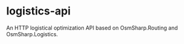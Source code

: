 # logistics-api
An HTTP logistical optimization API based on OsmSharp.Routing and OsmSharp.Logistics.
